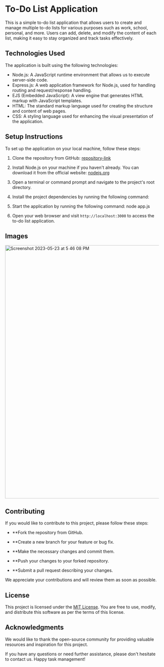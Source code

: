 # To-Do List Application

This is a simple to-do list application that allows users to create and manage multiple to-do lists for various purposes such as work, school, personal, and more. Users can add, delete, and modify the content of each list, making it easy to stay organized and track tasks effectively.

## Technologies Used

The application is built using the following technologies:

- Node.js: A JavaScript runtime environment that allows us to execute server-side code.
- Express.js: A web application framework for Node.js, used for handling routing and request/response handling.
- EJS (Embedded JavaScript): A view engine that generates HTML markup with JavaScript templates.
- HTML: The standard markup language used for creating the structure and content of web pages.
- CSS: A styling language used for enhancing the visual presentation of the application.

## Setup Instructions

To set up the application on your local machine, follow these steps:

1. Clone the repository from GitHub: [repository-link](https://github.com/AryanSinghal007/To-Do-List)

2. Install Node.js on your machine if you haven't already. You can download it from the official website: [nodejs.org](https://nodejs.org)

3. Open a terminal or command prompt and navigate to the project's root directory.

4. Install the project dependencies by running the following command:

5. Start the application by running the following command: node app.js


6. Open your web browser and visit `http://localhost:3000` to access the to-do list application.

## Images

<img width="830" alt="Screenshot 2023-05-23 at 5 46 08 PM" src="https://github.com/AryanSinghal007/To-Do-List/assets/130309685/df840462-b4d4-4f12-b6dc-b320d8ef73d5">


## Contributing

If you would like to contribute to this project, please follow these steps:

- **Fork the repository from GitHub.

- **Create a new branch for your feature or bug fix.

- **Make the necessary changes and commit them.

- **Push your changes to your forked repository.

- **Submit a pull request describing your changes.

We appreciate your contributions and will review them as soon as possible.

## License

This project is licensed under the [MIT License](LICENSE). You are free to use, modify, and distribute this software as per the terms of this license.

## Acknowledgments

We would like to thank the open-source community for providing valuable resources and inspiration for this project.

If you have any questions or need further assistance, please don't hesitate to contact us. Happy task management!

